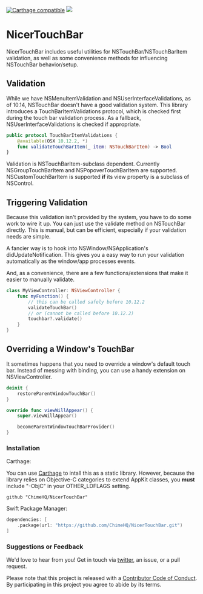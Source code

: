 [![Carthage compatible](https://img.shields.io/badge/Carthage-compatible-4BC51D.svg)](https://github.com/Carthage/Carthage)
![](https://img.shields.io/badge/Swift-5.0-orange.svg)

# NicerTouchBar

NicerTouchBar includes useful utilities for NSTouchBar/NSTouchBarItem validation, as well as some convenience methods for influencing NSTouchBar behavior/setup.

## Validation

While we have NSMenuItemValidation and NSUserInterfaceValidations, as of 10.14, NSTouchBar doesn't have a good validation system. This library introduces a TouchBarItemValidations protocol, which is checked first during the touch bar validation process. As a fallback, NSUserInterfaceValidations is checked if appropriate.

```swift
public protocol TouchBarItemValidations {
    @available(OSX 10.12.2, *)
    func validateTouchBarItem(_ item: NSTouchBarItem) -> Bool
}
```

Validation is NSTouchBarItem-subclass dependent. Currently NSGroupTouchBarItem and NSPopoverTouchBarItem are supported. NSCustomTouchBarItem is supported **if** its view property is a subclass of NSControl.

## Triggering Validation

Because this validation isn't provided by the system, you have to do some work to wire it up. You can just use the validate method on NSTouchBar directly. This is manual, but can be efficient, especially if your validation needs are simple.

A fancier way is to hook into NSWindow/NSApplication's didUpdateNotification. This gives you a easy way to run your validation automatically as the window/app processes events.

And, as a convenience, there are a few functions/extensions that make it easier to manually validate.

```swift
class MyViewController: NSViewController {
    func myFunction() {
        // this can be called safely before 10.12.2
        validateTouchBar()
        // or (cannot be called before 10.12.2)
        touchbar?.validate()
    }
}
```

## Overriding a Window's TouchBar

It sometimes happens that you need to override a window's default touch bar. Instead of messing with binding, you can use a handy extension on NSViewController.

```swift
deinit {
    restoreParentWindowTouchBar()
}

override func viewWillAppear() {
    super.viewWillAppear()

    becomeParentWindowTouchBarProvider()
}
```

### Installation

Carthage:

You can use [Carthage](https://github.com/Carthage/Carthage) to intall this as a static library. However, because the library relies on Objective-C categories to extend AppKit classes, you **must** include "-ObjC" in your OTHER_LDFLAGS setting.

```
github "ChimeHQ/NicerTouchBar"
```

Swift Package Manager:

```swift
dependencies: [
    .package(url: "https://github.com/ChimeHQ/NicerTouchBar.git")
]
```

### Suggestions or Feedback

We'd love to hear from you! Get in touch via [twitter](https://twitter.com/chimehq), an issue, or a pull request.

Please note that this project is released with a [Contributor Code of Conduct](CODE_OF_CONDUCT.md). By participating in this project you agree to abide by its terms.
